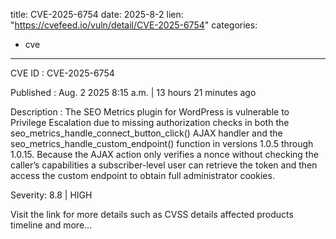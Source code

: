  
title: CVE-2025-6754
date: 2025-8-2
lien: "https://cvefeed.io/vuln/detail/CVE-2025-6754"
categories:
  - cve
---

CVE ID : CVE-2025-6754

Published :  Aug. 2
2025
8:15 a.m. | 13 hours
21 minutes ago

Description : The SEO Metrics plugin for WordPress is vulnerable to Privilege Escalation due to missing authorization checks in both the seo_metrics_handle_connect_button_click() AJAX handler and the seo_metrics_handle_custom_endpoint() function in versions 1.0.5 through 1.0.15. Because the AJAX action only verifies a nonce
without checking the caller’s capabilities
a subscriber-level user can retrieve the token and then access the custom endpoint to obtain full administrator cookies.

Severity: 8.8 | HIGH

Visit the link for more details
such as CVSS details
affected products
timeline
and more...

